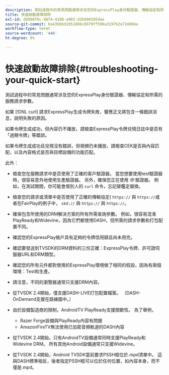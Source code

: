 ```yaml
---
description: 測試過程中的常見問題通常涉及您的ExpressPlay身份驗證器、傳輸協定和所需的服務請求參數。
title: 快速啟動故障排除
exl-id: d8908f9c-98f4-4100-a003-d3b990105dee
source-git-commit: be43bbbd1051886c8979ff590a3197b2a7249b6a
workflow-type: tm+mt
source-wordcount: '446'
ht-degree: 0%

---
```


# 快速啟動故障排除{#troubleshooting-your-quick-start}

測試過程中的常見問題通常涉及您的ExpressPlay身份驗證器、傳輸協定和所需的服務請求參數。

如果 [!DNL curl] 請求ExpressPlay生成令牌失敗，響應正文將包含一條錯誤消息，說明失敗的原因。

如果令牌生成成功，但內容仍不播放，請檢查ExpressPlay令牌兌現日誌中是否有「過期令牌」等錯誤。

如果令牌生成成功且兌現沒有錯誤，但視頻仍未播放，請檢查CEK是否與內容匹配，以及內容格式是否與目標設備的功能匹配。

此外：

* 檢查您在服務請求中是否使用了正確的客戶驗證器。 當您想要使用test驗證器時，很容易意外地使用生產驗證器。 另外，確保您正在使用 *你* 驗證器。 例如，在測試期間，你可能會借別人的 `curl` 命令，忘記替鑑定器換。

* 檢查您的請求或清單中是否使用了正確的傳輸協定( `https://` 與 `https://`或者在FairPlay的例子中， `skd://` 與 `https://` 與 `https://`。

* 確保包含所使用的DRM解決方案的所有所需查詢參數。 例如，很容易混淆PlayReady和Widevine，因為它們都使用DASH，但所需的請求參數和打包配置不同。
* 確認您的ExpressPlay帳戶具有足夠的令牌信用額且尚未用完。
* 確認要發送到TVSDK的DRM資料的三份正確：ExpressPlay令牌、許可證伺服器URL和DRM類型。
* 確認您的所有元件都對使用的ExpressPlay環境做了相同的假設，因為有兩個環境：Test和生產。
* 請注意，不同的瀏覽器通常只支援DRM內容。
* 從TVSDK 2.4開始，僅支援DASH-LIVE打包配置檔案。 （DASH-OnDemand支援在路線圖中。）
* 由於設備製造商的限制，AndroidTV PlayReady支援間歇性。 為了舉例，

   * Razer Forge設備與PlayReady內容有問題
   * AmazonFireTV無法使用已加密音頻軌道的DASH內容

* 從TVSDK 2.4開始，只有AndroidTV設備通常同時支援PlayReady和Widevine DRM。 所有其他Android設備通常只支援Widevine。
* 從TVSDK 2.4開始，Android TVSDK當前要求PSSH框位於.mpd清單中。 這與DASH標準相反，後者指定PSSH框可以位於任何位置，如內容本身，而不僅是.mpd。

